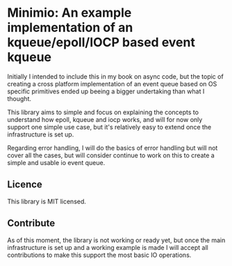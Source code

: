 # Minimio: An example implementation of an kqueue/epoll/IOCP based event kqueue

Initially I intended to include this in my book on async code, but the topic of creating a cross platform implementation of an event queue based on OS specific primitives ended up beeing a bigger undertaking than what I thought.

This library aims to simple and focus on explaining the concepts to understand how epoll, kqueue and iocp works, and will for now only support one simple use case, but it's relatively easy to extend once the infrastructure is set up.

Regarding error handling, I will do the basics of error handling but will not cover all the cases, but will consider continue to work on this to create a simple and usable io event queue.

## Licence
This library is MIT licensed.

## Contribute
As of this moment, the library is not working or ready yet, but once the main infrastructure is set up and a working example is made I will accept all contributions to make this support the most basic IO operations.

